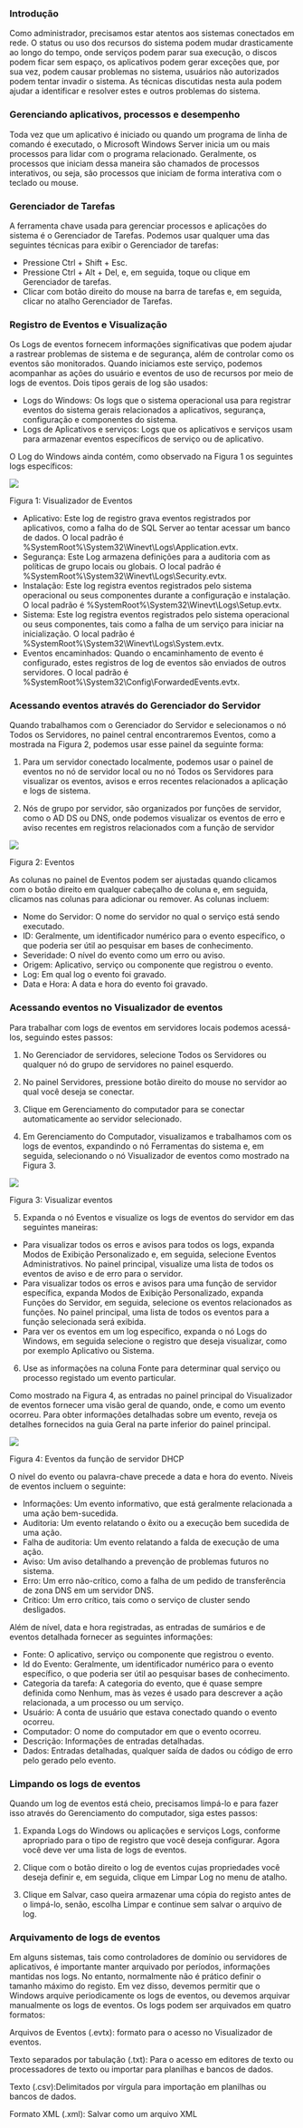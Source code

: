 ### **Introdução**

Como administrador, precisamos estar atentos aos sistemas conectados em rede. O status ou uso dos recursos do sistema podem mudar drasticamente ao longo do tempo, onde serviços podem parar sua execução, o discos podem ficar sem espaço, os aplicativos podem gerar exceções que, por sua vez, podem causar problemas no sistema, usuários não autorizados podem tentar invadir o sistema. As técnicas discutidas nesta aula podem ajudar a identificar e resolver estes e outros problemas do sistema.

### **Gerenciando aplicativos, processos e desempenho**

Toda vez que um aplicativo é iniciado ou quando um programa de linha de comando é executado, o Microsoft Windows Server inicia um ou mais processos para lidar com o programa relacionado. Geralmente, os processos que iniciam dessa maneira são chamados de processos interativos, ou seja, são processos que iniciam de forma interativa com o teclado ou mouse.

### **Gerenciador de Tarefas**

A ferramenta chave usada para gerenciar processos e aplicações do sistema é o Gerenciador de Tarefas. Podemos usar qualquer uma das seguintes técnicas para exibir o Gerenciador de tarefas:

- Pressione Ctrl + Shift + Esc.
- Pressione Ctrl + Alt + Del, e, em seguida, toque ou clique em Gerenciador de tarefas.
- Clicar com botão direito do mouse na barra de tarefas e, em seguida, clicar no atalho Gerenciador de Tarefas.

### **Registro de Eventos e Visualização**

Os Logs de eventos fornecem informações significativas que podem ajudar a rastrear problemas de sistema e de segurança, além de controlar como os eventos são monitorados. Quando iniciamos este serviço, podemos acompanhar as ações do usuário e eventos de uso de recursos por meio de logs de eventos. Dois tipos gerais de log são usados:

- Logs do Windows: Os logs que o sistema operacional usa para registrar eventos do sistema gerais relacionados a aplicativos, segurança, configuração e componentes do sistema.
- Logs de Aplicativos e serviços: Logs que os aplicativos e serviços usam para armazenar eventos específicos de serviço ou de aplicativo.

O Log do Windows ainda contém, como observado na Figura 1 os seguintes logs específicos:

[![](https://img.uninove.br/static/0/0/0/0/0/0/0/2/6/4/7/264777/14962.jpg)](https://img.uninove.br/static/0/0/0/0/0/0/0/2/6/4/7/264777/14962.jpg)

Figura 1: Visualizador de Eventos

- Aplicativo: Este log de registro grava eventos registrados por aplicativos, como a falha do de SQL Server ao tentar acessar um banco de dados. O local padrão é %SystemRoot%\System32\Winevt\Logs\Application.evtx.
- Segurança: Este Log armazena definições para a auditoria com as políticas de grupo locais ou globais. O local padrão é %SystemRoot%\System32\Winevt\Logs\Security.evtx.
- Instalação: Este log registra eventos registrados pelo sistema operacional ou seus componentes durante a configuração e instalação. O local padrão é %SystemRoot%\System32\Winevt\Logs\Setup.evtx.
- Sistema: Este log registra eventos registrados pelo sistema operacional ou seus componentes, tais como a falha de um serviço para iniciar na inicialização. O local padrão é %SystemRoot%\System32\Winevt\Logs\System.evtx.
- Eventos encaminhados: Quando o encaminhamento de evento é configurado, estes registros de log de eventos são enviados de outros servidores. O local padrão é %SystemRoot%\System32\Config\ForwardedEvents.evtx.

### **Acessando eventos através do Gerenciador do Servidor**

Quando trabalhamos com o Gerenciador do Servidor e selecionamos o nó Todos os Servidores, no painel central encontraremos Eventos, como a mostrada na Figura 2, podemos usar esse painel da seguinte forma:

1. Para um servidor conectado localmente, podemos usar o painel de eventos no nó de servidor local ou no nó Todos os Servidores para visualizar os eventos, avisos e erros recentes relacionados a aplicação e logs de sistema.

2. Nós de grupo por servidor, são organizados por funções de servidor, como o AD DS ou DNS, onde podemos visualizar os eventos de erro e aviso recentes em registros relacionados com a função de servidor

[![](https://img.uninove.br/static/0/0/0/0/0/0/0/2/6/4/7/264776/14963.jpg)](https://img.uninove.br/static/0/0/0/0/0/0/0/2/6/4/7/264776/14963.jpg)

Figura 2: Eventos

As colunas no painel de Eventos podem ser ajustadas quando clicamos com o botão direito em qualquer cabeçalho de coluna e, em seguida, clicamos nas colunas para adicionar ou remover. As colunas incluem:

- Nome do Servidor: O nome do servidor no qual o serviço está sendo executado.
- ID: Geralmente, um identificador numérico para o evento específico, o que poderia ser útil ao pesquisar em bases de conhecimento.
- Severidade: O nível do evento como um erro ou aviso.
- Origem: Aplicativo, serviço ou componente que registrou o evento.
- Log: Em qual log o evento foi gravado.
- Data e Hora: A data e hora do evento foi gravado.

### **Acessando eventos no Visualizador de eventos**

Para trabalhar com logs de eventos em servidores locais podemos acessá-los, seguindo estes passos:

1. No Gerenciador de servidores, selecione Todos os Servidores ou qualquer nó do grupo de servidores no painel esquerdo.

2. No painel Servidores, pressione botão direito do mouse no servidor ao qual você deseja se conectar.

3. Clique em Gerenciamento do computador para se conectar automaticamente ao servidor selecionado.

4. Em Gerenciamento do Computador, visualizamos e trabalhamos com os logs de eventos, expandindo o nó Ferramentas do sistema e, em seguida, selecionando o nó Visualizador de eventos como mostrado na Figura 3.

[![](https://img.uninove.br/static/0/0/0/0/0/0/0/2/6/4/7/264775/14965.jpg)](https://img.uninove.br/static/0/0/0/0/0/0/0/2/6/4/7/264775/14965.jpg)

Figura 3: Visualizar eventos

5. Expanda o nó Eventos e visualize os logs de eventos do servidor em das seguintes maneiras:

- Para visualizar todos os erros e avisos para todos os logs, expanda Modos de Exibição Personalizado e, em seguida, selecione Eventos Administrativos. No painel principal, visualize uma lista de todos os eventos de aviso e de erro para o servidor.
- Para visualizar todos os erros e avisos para uma função de servidor específica, expanda Modos de Exibição Personalizado, expanda Funções do Servidor, em seguida, selecione os eventos relacionados as funções. No painel principal, uma lista de todos os eventos para a função selecionada será exibida.
- Para ver os eventos em um log específico, expanda o nó Logs do Windows, em seguida selecione o registro que deseja visualizar, como por exemplo Aplicativo ou Sistema.

6. Use as informações na coluna Fonte para determinar qual serviço ou processo registado um evento particular.

Como mostrado na Figura 4, as entradas no painel principal do Visualizador de eventos fornecer uma visão geral de quando, onde, e como um evento ocorreu. Para obter informações detalhadas sobre um evento, reveja os detalhes fornecidos na guia Geral na parte inferior do painel principal.

[![](https://img.uninove.br/static/0/0/0/0/0/0/0/2/6/4/7/264774/14965.jpg)](https://img.uninove.br/static/0/0/0/0/0/0/0/2/6/4/7/264774/14965.jpg)

Figura 4: Eventos da função de servidor DHCP

O nível do evento ou palavra-chave precede a data e hora do evento. Níveis de eventos incluem o seguinte:

- Informações: Um evento informativo, que está geralmente relacionada a uma ação bem-sucedida.
- Auditoria: Um evento relatando o êxito ou a execução bem sucedida de uma ação.
- Falha de auditoria: Um evento relatando a falda de execução de uma ação.
- Aviso: Um aviso detalhando a prevenção de problemas futuros no sistema.
- Erro: Um erro não-crítico, como a falha de um pedido de transferência de zona DNS em um servidor DNS.
- Crítico: Um erro crítico, tais como o serviço de cluster sendo desligados.

Além de nível, data e hora registradas, as entradas de sumários e de eventos detalhada fornecer as seguintes informações:

- Fonte: O aplicativo, serviço ou componente que registrou o evento.
- Id do Evento: Geralmente, um identificador numérico para o evento específico, o que poderia ser útil ao pesquisar bases de conhecimento.
- Categoria da tarefa: A categoria do evento, que é quase sempre definida como Nenhum, mas às vezes é usado para descrever a ação relacionada, a um processo ou um serviço.
- Usuário: A conta de usuário que estava conectado quando o evento ocorreu.
- Computador: O nome do computador em que o evento ocorreu.
- Descrição: Informações de entradas detalhadas.
- Dados: Entradas detalhadas, qualquer saída de dados ou código de erro pelo gerado pelo evento.

### **Limpando os logs de eventos**

Quando um log de eventos está cheio, precisamos limpá-lo e para fazer isso através do Gerenciamento do computador, siga estes passos:

1. Expanda Logs do Windows ou aplicações e serviços Logs, conforme apropriado para o tipo de registro que você deseja configurar. Agora você deve ver uma lista de logs de eventos.

2. Clique com o botão direito o log de eventos cujas propriedades você deseja definir e, em seguida, clique em Limpar Log no menu de atalho.

3. Clique em Salvar, caso queira armazenar uma cópia do registo antes de o limpá-lo, senão, escolha Limpar e continue sem salvar o arquivo de log.

### **Arquivamento de logs de eventos**

Em alguns sistemas, tais como controladores de domínio ou servidores de aplicativos, é importante manter arquivado por períodos, informações mantidas nos logs. No entanto, normalmente não é prático definir o tamanho máximo do registo. Em vez disso, devemos permitir que o Windows arquive periodicamente os logs de eventos, ou devemos arquivar manualmente os logs de eventos. Os logs podem ser arquivados em quatro formatos:

Arquivos de Eventos (.evtx): formato para o acesso no Visualizador de eventos.

Texto separados por tabulação (.txt): Para o acesso em editores de texto ou processadores de texto ou importar para planilhas e bancos de dados.

Texto (.csv):Delimitados por vírgula para importação em planilhas ou bancos de dados.

Formato XML (.xml): Salvar como um arquivo XML